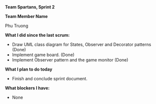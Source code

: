 **Team Spartans, Sprint 2**

**Team Member Name**

  Phu Truong

**What I did since the last scrum:**
- Draw UML class diagram for States, Observer and Decorator patterns (Done)
- Implement game board. (Done)
- Implement Observer pattern and the game monitor (Done)

**What I plan to do today**
- Finish and conclude sprint document.

**What blockers I have:**
- None
